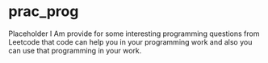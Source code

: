 # prac_prog
Placeholder I Am provide for some interesting programming questions from Leetcode that code can help you in your programming work and also you can use that programming in your work.
 
